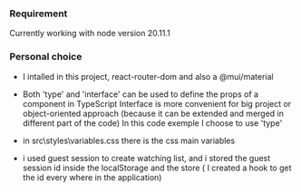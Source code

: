 ### Requirement
Currently working with node version 20.11.1


### Personal choice
* I intalled in this project, react-router-dom and also a @mui/material

* Both 'type' and 'interface' can be used to define the props of a component in TypeScript
  Interface is more convenient for big project or object-oriented approach (because it can be extended and merged in different part of the code)
  In this code exemple I choose to use 'type'

* in src\styles\variables.css there is the css main variables

* i used guest session to create watching list, and i stored the guest session id inside the localStorage and the store ( I created a hook to get the id every where in the application)
